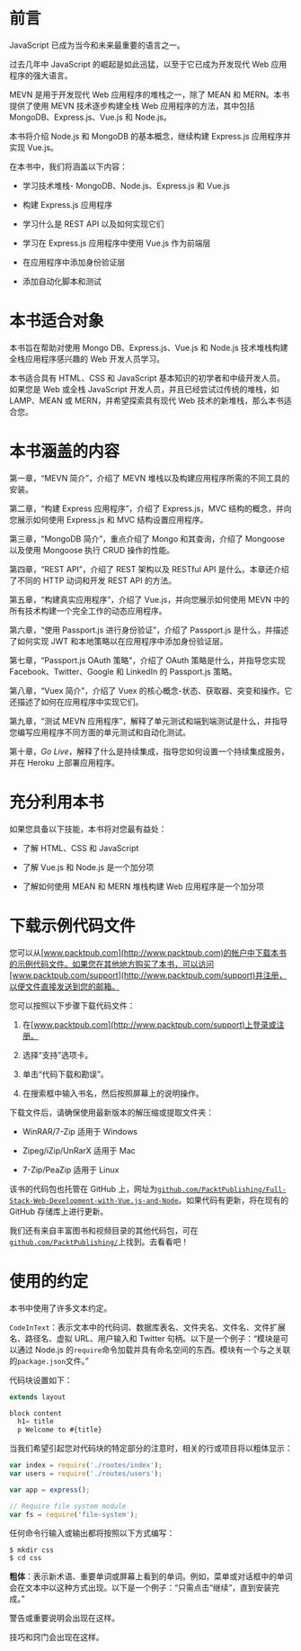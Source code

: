 # 前言

JavaScript 已成为当今和未来最重要的语言之一。

过去几年中 JavaScript 的崛起是如此迅猛，以至于它已成为开发现代 Web 应用程序的强大语言。

MEVN 是用于开发现代 Web 应用程序的堆栈之一，除了 MEAN 和 MERN。本书提供了使用 MEVN 技术逐步构建全栈 Web 应用程序的方法，其中包括 MongoDB、Express.js、Vue.js 和 Node.js。

本书将介绍 Node.js 和 MongoDB 的基本概念，继续构建 Express.js 应用程序并实现 Vue.js。

在本书中，我们将涵盖以下内容：

+   学习技术堆栈- MongoDB、Node.js、Express.js 和 Vue.js

+   构建 Express.js 应用程序

+   学习什么是 REST API 以及如何实现它们

+   学习在 Express.js 应用程序中使用 Vue.js 作为前端层

+   在应用程序中添加身份验证层

+   添加自动化脚本和测试

# 本书适合对象

本书旨在帮助对使用 Mongo DB、Express.js、Vue.js 和 Node.js 技术堆栈构建全栈应用程序感兴趣的 Web 开发人员学习。

本书适合具有 HTML、CSS 和 JavaScript 基本知识的初学者和中级开发人员。如果您是 Web 或全栈 JavaScript 开发人员，并且已经尝试过传统的堆栈，如 LAMP、MEAN 或 MERN，并希望探索具有现代 Web 技术的新堆栈，那么本书适合您。

# 本书涵盖的内容

第一章，“MEVN 简介”，介绍了 MEVN 堆栈以及构建应用程序所需的不同工具的安装。

第二章，“构建 Express 应用程序”，介绍了 Express.js，MVC 结构的概念，并向您展示如何使用 Express.js 和 MVC 结构设置应用程序。

第三章，“MongoDB 简介”，重点介绍了 Mongo 和其查询，介绍了 Mongoose 以及使用 Mongoose 执行 CRUD 操作的性能。

第四章，“REST API”，介绍了 REST 架构以及 RESTful API 是什么。本章还介绍了不同的 HTTP 动词和开发 REST API 的方法。

第五章，“构建真实应用程序”，介绍了 Vue.js，并向您展示如何使用 MEVN 中的所有技术构建一个完全工作的动态应用程序。

第六章，“使用 Passport.js 进行身份验证”，介绍了 Passport.js 是什么，并描述了如何实现 JWT 和本地策略以在应用程序中添加身份验证层。

第七章，“Passport.js OAuth 策略”，介绍了 OAuth 策略是什么，并指导您实现 Facebook、Twitter、Google 和 LinkedIn 的 Passport.js 策略。

第八章，“Vuex 简介”，介绍了 Vuex 的核心概念-状态、获取器、突变和操作。它还描述了如何在应用程序中实现它们。

第九章，“测试 MEVN 应用程序”，解释了单元测试和端到端测试是什么，并指导您编写应用程序不同方面的单元测试和自动化测试。

第十章，*Go Live*，解释了什么是持续集成，指导您如何设置一个持续集成服务，并在 Heroku 上部署应用程序。

# 充分利用本书

如果您具备以下技能，本书将对您最有益处：

+   了解 HTML、CSS 和 JavaScript

+   了解 Vue.js 和 Node.js 是一个加分项

+   了解如何使用 MEAN 和 MERN 堆栈构建 Web 应用程序是一个加分项

# 下载示例代码文件

您可以从[www.packtpub.com](http://www.packtpub.com)的帐户中下载本书的示例代码文件。如果您在其他地方购买了本书，可以访问[www.packtpub.com/support](http://www.packtpub.com/support)并注册，以便文件直接发送到您的邮箱。

您可以按照以下步骤下载代码文件：

1.  在[www.packtpub.com](http://www.packtpub.com/support)上登录或注册。

1.  选择“支持”选项卡。

1.  单击“代码下载和勘误”。

1.  在搜索框中输入书名，然后按照屏幕上的说明操作。

下载文件后，请确保使用最新版本的解压缩或提取文件夹：

+   WinRAR/7-Zip 适用于 Windows

+   Zipeg/iZip/UnRarX 适用于 Mac

+   7-Zip/PeaZip 适用于 Linux

该书的代码包也托管在 GitHub 上，网址为[`github.com/PacktPublishing/Full-Stack-Web-Development-with-Vue.js-and-Node`](https://github.com/PacktPublishing/Full-Stack-Web-Development-with-Vue.js-and-Node)。如果代码有更新，将在现有的 GitHub 存储库上进行更新。

我们还有来自丰富图书和视频目录的其他代码包，可在[`github.com/PacktPublishing/`](https://github.com/PacktPublishing/)上找到。去看看吧！

# 使用的约定

本书中使用了许多文本约定。

`CodeInText`：表示文本中的代码词、数据库表名、文件夹名、文件名、文件扩展名、路径名、虚拟 URL、用户输入和 Twitter 句柄。以下是一个例子：“模块是可以通过 Node.js 的`require`命令加载并具有命名空间的东西。模块有一个与之关联的`package.json`文件。”

代码块设置如下：

```js
extends layout

block content
  h1= title
  p Welcome to #{title}
```

当我们希望引起您对代码块的特定部分的注意时，相关的行或项目将以粗体显示：

```js
var index = require('./routes/index');
var users = require('./routes/users');

var app = express();

// Require file system module
var fs = require('file-system');
```

任何命令行输入或输出都将按照以下方式编写：

```js
$ mkdir css
$ cd css
```

**粗体**：表示新术语、重要单词或屏幕上看到的单词。例如，菜单或对话框中的单词会在文本中以这种方式出现。以下是一个例子：“只需点击“继续”，直到安装完成。”

警告或重要说明会出现在这样。

技巧和窍门会出现在这样。
